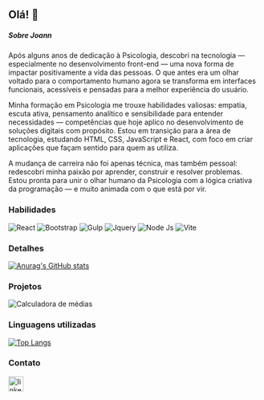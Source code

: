 ## Olá! 👋

##### Sobre Joann
Após alguns anos de dedicação à Psicologia, descobri na tecnologia — especialmente no desenvolvimento front-end — uma nova forma de impactar positivamente a vida das pessoas. O que antes era um olhar voltado para o comportamento humano agora se transforma em interfaces funcionais, acessíveis e pensadas para a melhor experiência do usuário.

Minha formação em Psicologia me trouxe habilidades valiosas: empatia, escuta ativa, pensamento analítico e sensibilidade para entender necessidades — competências que hoje aplico no desenvolvimento de soluções digitais com propósito. Estou em transição para a área de tecnologia, estudando HTML, CSS, JavaScript e React, com foco em criar aplicações que façam sentido para quem as utiliza.

A mudança de carreira não foi apenas técnica, mas também pessoal: redescobri minha paixão por aprender, construir e resolver problemas. Estou pronta para unir o olhar humano da Psicologia com a lógica criativa da programação — e muito animada com o que está por vir.

### Habilidades
<!--Framework-->
![React](https://img.shields.io/badge/React-20232A?style=for-the-badge&logo=react&logoColor=61DAFB)
![Bootstrap](https://img.shields.io/badge/Bootstrap-563D7C?style=for-the-badge&logo=bootstrap&logoColor=white)
![Gulp](https://img.shields.io/badge/Gulp-CF4647?style=for-the-badge&logo=gulp&logoColor=white)
![Jquery](https://img.shields.io/badge/jQuery-0769AD?style=for-the-badge&logo=jquery&logoColor=white)
![Node Js](https://img.shields.io/badge/Node%20js-339933?style=for-the-badge&logo=nodedotjs&logoColor=white)
![Vite](https://img.shields.io/badge/Vite-B73BFE?style=for-the-badge&logo=vite&logoColor=FFD62E)


### Detalhes
[![Anurag's GitHub stats](https://github-readme-stats.vercel.app/api?username=JoannEmawodia&show_icons=true&theme=dracula)](https://github.com/anuraghazra/github-readme-stats)

### Projetos
![Calculadora de médias](https://github-readme-stats.vercel.app/api/pin/?username=JoannEmawodia&repo=sorteador_grunt&theme=dracula)

### Linguagens utilizadas
[![Top Langs](https://github-readme-stats.vercel.app/api/top-langs/?username=JoannEmawodia&layout=donut&theme=dracula)](https://github.com/anuraghazra/github-readme-stats)

### Contato
[<img src= "https://img.shields.io/badge/LinkedIn-0077B5?style=for-the-badge&logo=linkedin&logoColor=white" alt=linkedin height="30">](https://www.linkedin.com/in/joann-emawodia/)

<!--
**JoannEmawodia/JoannEmawodia** is a ✨ _special_ ✨ repository because its `README.md` (this file) appears on your GitHub profile.

Here are some ideas to get you started:

- 🔭 I’m currently working on ...
- 🌱 I’m currently learning ...
- 👯 I’m looking to collaborate on ...
- 🤔 I’m looking for help with ...
- 💬 Ask me about ...
- 📫 How to reach me: ...
- 😄 Pronouns: ...
- ⚡ Fun fact: ...
-->
